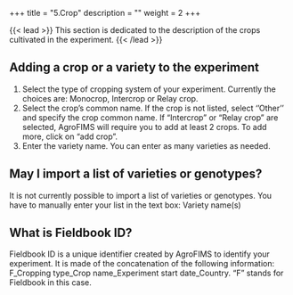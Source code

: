 +++
title = "5.Crop"
description = ""
weight = 2
+++

{{< lead >}}
This section is dedicated to the description of the crops cultivated in the experiment.
{{< /lead >}}

## 	Adding a crop or a variety to the experiment
1.	Select the type of cropping system of your experiment. Currently the choices are: Monocrop, Intercrop or Relay crop.
2.	Select the crop’s common name. If the crop is not listed, select ‘’Other’’ and specify the crop common name. If “Intercrop” or “Relay crop” are selected, AgroFIMS will require you to add at least 2 crops. To add more, click on “add crop”.
3.	Enter the variety name. You can enter as many varieties as needed. 
	
## May I import a list of varieties or genotypes?
It is not currently possible to import a list of varieties or genotypes. You have to manually enter your list in the text box: Variety name(s)

## What is Fieldbook ID?
Fieldbook ID is a unique identifier created by AgroFIMS to identify your experiment. It is made of the concatenation of the following information: F_Cropping type_Crop name_Experiment start date_Country. “F” stands for Fieldbook in this case.